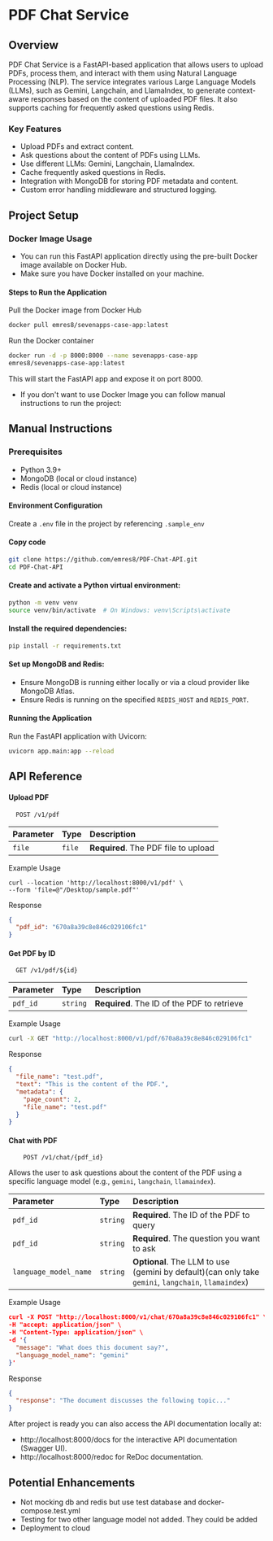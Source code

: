 # PDF Chat Service

## Overview

PDF Chat Service is a FastAPI-based application that allows users to upload PDFs, process them, and interact with them using Natural Language Processing (NLP). The service integrates various Large Language Models (LLMs), such as Gemini, Langchain, and LlamaIndex, to generate context-aware responses based on the content of uploaded PDF files. It also supports caching for frequently asked questions using Redis.

### Key Features
- Upload PDFs and extract content.
- Ask questions about the content of PDFs using LLMs.
- Use different LLMs: Gemini, Langchain, LlamaIndex.
- Cache frequently asked questions in Redis.
- Integration with MongoDB for storing PDF metadata and content.
- Custom error handling middleware and structured logging.

## Project Setup

### Docker Image Usage

* You can run this FastAPI application directly using the pre-built Docker image available on Docker Hub.
* Make sure you have Docker installed on your machine.

#### Steps to Run the Application
Pull the Docker image from Docker Hub

```bash
docker pull emres8/sevenapps-case-app:latest
```
Run the Docker container

```bash
docker run -d -p 8000:8000 --name sevenapps-case-app
emres8/sevenapps-case-app:latest
```

This will start the FastAPI app and expose it on port 8000.


* If you don't want to use Docker Image you can follow manual instructions to run the project:

## Manual Instructions
### Prerequisites
- Python 3.9+
- MongoDB (local or cloud instance)
- Redis (local or cloud instance)


#### Environment Configuration

Create a `.env` file in the project by referencing `.sample_env`

#### Copy code
```bash
git clone https://github.com/emres8/PDF-Chat-API.git
cd PDF-Chat-API
```

#### Create and activate a Python virtual environment:
```bash
python -m venv venv
source venv/bin/activate  # On Windows: venv\Scripts\activate
```
#### Install the required dependencies:

```bash
pip install -r requirements.txt
```
#### Set up MongoDB and Redis:
* Ensure MongoDB is running either locally or via a cloud provider like MongoDB Atlas.
* Ensure Redis is running on the specified `REDIS_HOST` and `REDIS_PORT`.

#### Running the Application
Run the FastAPI application with Uvicorn:
```bash
uvicorn app.main:app --reload
```
## API Reference

#### Upload PDF

```
  POST /v1/pdf
```

| Parameter | Type     | Description                |
| :-------- | :------- | :------------------------- |
| `file` | `file` | **Required**.  The PDF file to upload |

Example Usage

```
curl --location 'http://localhost:8000/v1/pdf' \
--form 'file=@"/Desktop/sample.pdf"'
```
Response
```json
{
  "pdf_id": "670a8a39c8e846c029106fc1"
}
```

#### Get PDF by ID

```
  GET /v1/pdf/${id}
```

| Parameter | Type     | Description                |
| :-------- | :------- | :------------------------- |
| `pdf_id` | `string` | **Required**. The ID of the PDF to retrieve |

Example Usage

```bash
curl -X GET "http://localhost:8000/v1/pdf/670a8a39c8e846c029106fc1"

```
Response
```json
{
  "file_name": "test.pdf",
  "text": "This is the content of the PDF.",
  "metadata": {
    "page_count": 2,
    "file_name": "test.pdf"
  }
}

```

#### Chat with PDF

```
    POST /v1/chat/{pdf_id}
```
Allows the user to ask questions about the content of the PDF using a specific language model (e.g., ```gemini```, ```langchain```, ```llamaindex```).


| Parameter | Type     | Description                |
| :-------- | :------- | :------------------------- |
| `pdf_id` | `string` | **Required**.  The ID of the PDF to query |
| `pdf_id` | `string` | **Required**.  The question you want to ask |
| `language_model_name` | `string` | **Optional**. The LLM to use (gemini by default)(can only take ```gemini```, ```langchain```, ```llamaindex```) |

Example Usage

```json
curl -X POST "http://localhost:8000/v1/chat/670a8a39c8e846c029106fc1" \
-H "accept: application/json" \
-H "Content-Type: application/json" \
-d '{
  "message": "What does this document say?",
  "language_model_name": "gemini"
}'
```
Response
```json
{
  "response": "The document discusses the following topic..."
}
```

After project is ready you can also access the API documentation locally at:
* http://localhost:8000/docs for the interactive API documentation (Swagger UI).
* http://localhost:8000/redoc for ReDoc documentation.




## Potential Enhancements
* Not mocking db and redis but use test database and docker-compose.test.yml
* Testing for two other language model not added. They could be added 
* Deployment to cloud


